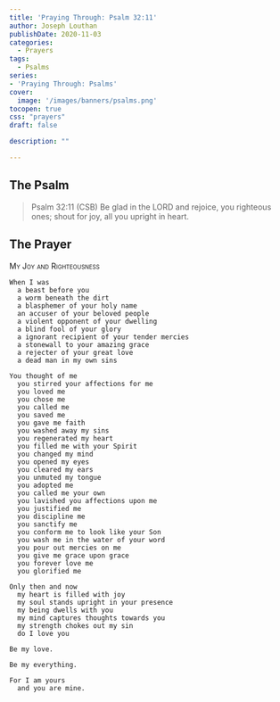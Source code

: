 ```yaml
---
title: 'Praying Through: Psalm 32:11'
author: Joseph Louthan
publishDate: 2020-11-03
categories:
  - Prayers
tags:
  - Psalms
series:
- 'Praying Through: Psalms'
cover:
  image: '/images/banners/psalms.png'
tocopen: true
css: "prayers"
draft: false

description: ""

---
```

## The Psalm

>Psalm 32:11 (CSB) Be glad in the LORD and rejoice, you righteous ones; shout for joy, all you upright in heart.

## The Prayer

<div style="font-variant: small-caps;">
My Joy and Righteousness
</div>

```text
When I was
  a beast before you
  a worm beneath the dirt
  a blasphemer of your holy name
  an accuser of your beloved people
  a violent opponent of your dwelling
  a blind fool of your glory
  a ignorant recipient of your tender mercies
  a stonewall to your amazing grace
  a rejecter of your great love
  a dead man in my own sins

You thought of me
  you stirred your affections for me
  you loved me
  you chose me
  you called me
  you saved me
  you gave me faith
  you washed away my sins
  you regenerated my heart
  you filled me with your Spirit
  you changed my mind
  you opened my eyes
  you cleared my ears
  you unmuted my tongue
  you adopted me
  you called me your own
  you lavished you affections upon me
  you justified me
  you discipline me
  you sanctify me
  you conform me to look like your Son
  you wash me in the water of your word
  you pour out mercies on me
  you give me grace upon grace
  you forever love me
  you glorified me

Only then and now
  my heart is filled with joy
  my soul stands upright in your presence
  my being dwells with you
  my mind captures thoughts towards you
  my strength chokes out my sin
  do I love you

Be my love.

Be my everything.

For I am yours
  and you are mine.

```
